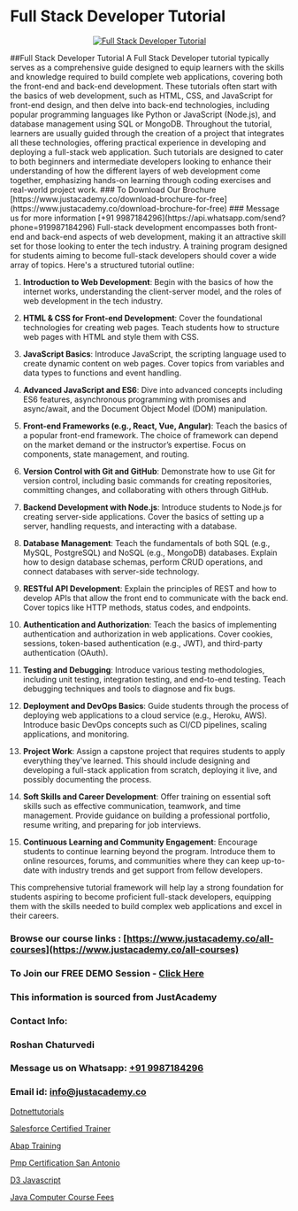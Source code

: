 # Full Stack Developer Tutorial

<p align="center">
  <a href="https://justacademy.co/program-detail/full-stack-web-development">
    <img src="https://justacademy.co/storage2/program_images/1704700371.webp" alt="Full Stack Developer Tutorial">
  </a>
</p>
##Full Stack Developer Tutorial
A Full Stack Developer tutorial typically serves as a comprehensive guide designed to equip learners with the skills and knowledge required to build complete web applications, covering both the front-end and back-end development. These tutorials often start with the basics of web development, such as HTML, CSS, and JavaScript for front-end design, and then delve into back-end technologies, including popular programming languages like Python or JavaScript (Node.js), and database management using SQL or MongoDB. Throughout the tutorial, learners are usually guided through the creation of a project that integrates all these technologies, offering practical experience in developing and deploying a full-stack web application. Such tutorials are designed to cater to both beginners and intermediate developers looking to enhance their understanding of how the different layers of web development come together, emphasizing hands-on learning through coding exercises and real-world project work.
### To Download Our Brochure [https://www.justacademy.co/download-brochure-for-free](https://www.justacademy.co/download-brochure-for-free)
### Message us for more information [+91 9987184296](https://api.whatsapp.com/send?phone=919987184296)
Full-stack development encompasses both front-end and back-end aspects of web development, making it an attractive skill set for those looking to enter the tech industry. A training program designed for students aiming to become full-stack developers should cover a wide array of topics. Here's a structured tutorial outline:

1) **Introduction to Web Development**: Begin with the basics of how the internet works, understanding the client-server model, and the roles of web development in the tech industry.

2) **HTML & CSS for Front-end Development**: Cover the foundational technologies for creating web pages. Teach students how to structure web pages with HTML and style them with CSS.

3) **JavaScript Basics**: Introduce JavaScript, the scripting language used to create dynamic content on web pages. Cover topics from variables and data types to functions and event handling.

4) **Advanced JavaScript and ES6**: Dive into advanced concepts including ES6 features, asynchronous programming with promises and async/await, and the Document Object Model (DOM) manipulation.

5) **Front-end Frameworks (e.g., React, Vue, Angular)**: Teach the basics of a popular front-end framework. The choice of framework can depend on the market demand or the instructor’s expertise. Focus on components, state management, and routing.

6) **Version Control with Git and GitHub**: Demonstrate how to use Git for version control, including basic commands for creating repositories, committing changes, and collaborating with others through GitHub.

7) **Backend Development with Node.js**: Introduce students to Node.js for creating server-side applications. Cover the basics of setting up a server, handling requests, and interacting with a database.

8) **Database Management**: Teach the fundamentals of both SQL (e.g., MySQL, PostgreSQL) and NoSQL (e.g., MongoDB) databases. Explain how to design database schemas, perform CRUD operations, and connect databases with server-side technology.

9) **RESTful API Development**: Explain the principles of REST and how to develop APIs that allow the front end to communicate with the back end. Cover topics like HTTP methods, status codes, and endpoints.

10) **Authentication and Authorization**: Teach the basics of implementing authentication and authorization in web applications. Cover cookies, sessions, token-based authentication (e.g., JWT), and third-party authentication (OAuth).

11) **Testing and Debugging**: Introduce various testing methodologies, including unit testing, integration testing, and end-to-end testing. Teach debugging techniques and tools to diagnose and fix bugs.

12) **Deployment and DevOps Basics**: Guide students through the process of deploying web applications to a cloud service (e.g., Heroku, AWS). Introduce basic DevOps concepts such as CI/CD pipelines, scaling applications, and monitoring.

13) **Project Work**: Assign a capstone project that requires students to apply everything they've learned. This should include designing and developing a full-stack application from scratch, deploying it live, and possibly documenting the process.

14) **Soft Skills and Career Development**: Offer training on essential soft skills such as effective communication, teamwork, and time management. Provide guidance on building a professional portfolio, resume writing, and preparing for job interviews.

15) **Continuous Learning and Community Engagement**: Encourage students to continue learning beyond the program. Introduce them to online resources, forums, and communities where they can keep up-to-date with industry trends and get support from fellow developers.

This comprehensive tutorial framework will help lay a strong foundation for students aspiring to become proficient full-stack developers, equipping them with the skills needed to build complex web applications and excel in their careers.

### Browse our course links : [https://www.justacademy.co/all-courses](https://www.justacademy.co/all-courses) 
### To Join our FREE DEMO Session - [Click Here](https://www.justacademy.co/register-for-course-demo)


### This information is sourced from JustAcademy
### Contact Info:
### Roshan Chaturvedi
### Message us on Whatsapp: [+91 9987184296](https://api.whatsapp.com/send?phone=919987184296)
### Email id: [info@justacademy.co](mailto:info@justacademy.co)
                
[Dotnettutorials](https://www.linkedin.com/pulse/dotnettutorials-justacademy-coventry-exxve?trackingId=x1nnpThLnDF4RmSjlkmdeA%3D%3D&lipi=urn%3Ali%3Apage%3Ad_flagship3_company_admin%3BvasO6SUGTP2oKUhUaDM59w%3D%3D)

[Salesforce Certified Trainer](https://www.linkedin.com/pulse/salesforce-certified-trainer-justacademy-kolkata-e4ane?trackingId=GtBi5YkugAtiapBv2RmOYA%3D%3D&lipi=urn%3Ali%3Apage%3Ad_flagship3_company_admin%3Bul7GTKO7ThmTI9oLPnZkzg%3D%3D)

[Abap Training](https://medium.com/@justacademytraining/abap-training-fa62ffdec1c0)

[Pmp Certification San Antonio](https://medium.com/@negishivu99/pmp-certification-san-antonio-8c660ca2f328)

[D3 Javascript](https://justacademyin.github.io/Articles/D3-Javascript)

[Java Computer Course Fees](https://justacademyin.github.io/justacademy/java-computer-course-fees)

